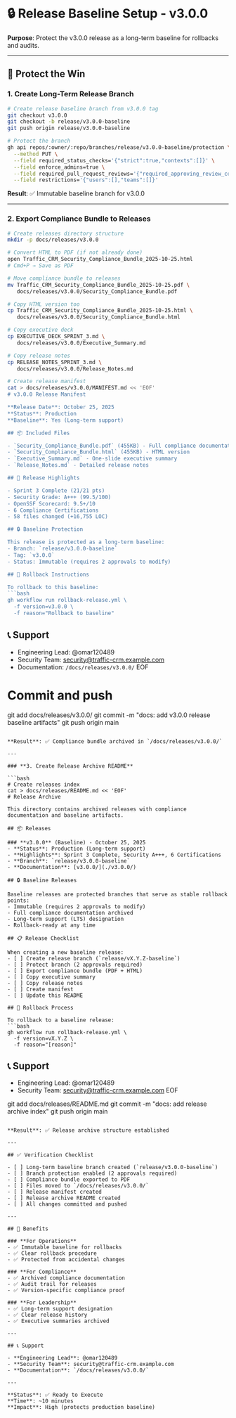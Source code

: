 # 🔒 Release Baseline Setup - v3.0.0

**Purpose**: Protect the v3.0.0 release as a long-term baseline for rollbacks and audits.

---

## 🎯 Protect the Win

### **1. Create Long-Term Release Branch**

```bash
# Create release baseline branch from v3.0.0 tag
git checkout v3.0.0
git checkout -b release/v3.0.0-baseline
git push origin release/v3.0.0-baseline

# Protect the branch
gh api repos/:owner/:repo/branches/release/v3.0.0-baseline/protection \
  --method PUT \
  --field required_status_checks='{"strict":true,"contexts":[]}' \
  --field enforce_admins=true \
  --field required_pull_request_reviews='{"required_approving_review_count":2}' \
  --field restrictions='{"users":[],"teams":[]}'
```

**Result**: ✅ Immutable baseline branch for v3.0.0

---

### **2. Export Compliance Bundle to Releases**

```bash
# Create releases directory structure
mkdir -p docs/releases/v3.0.0

# Convert HTML to PDF (if not already done)
open Traffic_CRM_Security_Compliance_Bundle_2025-10-25.html
# Cmd+P → Save as PDF

# Move compliance bundle to releases
mv Traffic_CRM_Security_Compliance_Bundle_2025-10-25.pdf \
   docs/releases/v3.0.0/Security_Compliance_Bundle.pdf

# Copy HTML version too
cp Traffic_CRM_Security_Compliance_Bundle_2025-10-25.html \
   docs/releases/v3.0.0/Security_Compliance_Bundle.html

# Copy executive deck
cp EXECUTIVE_DECK_SPRINT_3.md \
   docs/releases/v3.0.0/Executive_Summary.md

# Copy release notes
cp RELEASE_NOTES_SPRINT_3.md \
   docs/releases/v3.0.0/Release_Notes.md

# Create release manifest
cat > docs/releases/v3.0.0/MANIFEST.md << 'EOF'
# v3.0.0 Release Manifest

**Release Date**: October 25, 2025  
**Status**: Production  
**Baseline**: Yes (Long-term support)

## 📦 Included Files

- `Security_Compliance_Bundle.pdf` (455KB) - Full compliance documentation
- `Security_Compliance_Bundle.html` (455KB) - HTML version
- `Executive_Summary.md` - One-slide executive summary
- `Release_Notes.md` - Detailed release notes

## 🎯 Release Highlights

- Sprint 3 Complete (21/21 pts)
- Security Grade: A+++ (99.5/100)
- OpenSSF Scorecard: 9.5+/10
- 6 Compliance Certifications
- 58 files changed (+16,755 LOC)

## 🔒 Baseline Protection

This release is protected as a long-term baseline:
- Branch: `release/v3.0.0-baseline`
- Tag: `v3.0.0`
- Status: Immutable (requires 2 approvals to modify)

## 🔄 Rollback Instructions

To rollback to this baseline:
```bash
gh workflow run rollback-release.yml \
  -f version=v3.0.0 \
  -f reason="Rollback to baseline"
```

## 📞 Support

- Engineering Lead: @omar120489
- Security Team: <security@traffic-crm.example.com>
- Documentation: `/docs/releases/v3.0.0/`
EOF

# Commit and push

git add docs/releases/v3.0.0/
git commit -m "docs: add v3.0.0 release baseline artifacts"
git push origin main

```

**Result**: ✅ Compliance bundle archived in `/docs/releases/v3.0.0/`

---

### **3. Create Release Archive README**

```bash
# Create releases index
cat > docs/releases/README.md << 'EOF'
# Release Archive

This directory contains archived releases with compliance documentation and baseline artifacts.

## 📦 Releases

### **v3.0.0** (Baseline) - October 25, 2025
- **Status**: Production (Long-term support)
- **Highlights**: Sprint 3 Complete, Security A+++, 6 Certifications
- **Branch**: `release/v3.0.0-baseline`
- **Documentation**: [v3.0.0/](./v3.0.0/)

## 🔒 Baseline Releases

Baseline releases are protected branches that serve as stable rollback points:
- Immutable (requires 2 approvals to modify)
- Full compliance documentation archived
- Long-term support (LTS) designation
- Rollback-ready at any time

## 📋 Release Checklist

When creating a new baseline release:
- [ ] Create release branch (`release/vX.Y.Z-baseline`)
- [ ] Protect branch (2 approvals required)
- [ ] Export compliance bundle (PDF + HTML)
- [ ] Copy executive summary
- [ ] Copy release notes
- [ ] Create manifest
- [ ] Update this README

## 🔄 Rollback Process

To rollback to a baseline release:
```bash
gh workflow run rollback-release.yml \
  -f version=vX.Y.Z \
  -f reason="[reason]"
```

## 📞 Support

- Engineering Lead: @omar120489
- Security Team: <security@traffic-crm.example.com>
EOF

git add docs/releases/README.md
git commit -m "docs: add release archive index"
git push origin main

```

**Result**: ✅ Release archive structure established

---

## ✅ Verification Checklist

- [ ] Long-term baseline branch created (`release/v3.0.0-baseline`)
- [ ] Branch protection enabled (2 approvals required)
- [ ] Compliance bundle exported to PDF
- [ ] Files moved to `/docs/releases/v3.0.0/`
- [ ] Release manifest created
- [ ] Release archive README created
- [ ] All changes committed and pushed

---

## 🎯 Benefits

### **For Operations**
- ✅ Immutable baseline for rollbacks
- ✅ Clear rollback procedure
- ✅ Protected from accidental changes

### **For Compliance**
- ✅ Archived compliance documentation
- ✅ Audit trail for releases
- ✅ Version-specific compliance proof

### **For Leadership**
- ✅ Long-term support designation
- ✅ Clear release history
- ✅ Executive summaries archived

---

## 📞 Support

- **Engineering Lead**: @omar120489
- **Security Team**: security@traffic-crm.example.com
- **Documentation**: `/docs/releases/v3.0.0/`

---

**Status**: ✅ Ready to Execute  
**Time**: ~10 minutes  
**Impact**: High (protects production baseline)

